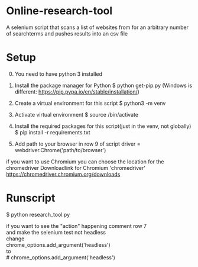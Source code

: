 # Online-research-tool
A selenium script that scans a list of websites from for an arbitrary number of searchterms and pushes results into an csv file

# Setup
0) You need to have python 3 installed 

2) Install the package manager for Python 
  $ python get-pip.py 
(Windows is different: https://pip.pypa.io/en/stable/installation/)

3) Create a virtual environment for this script
  $ python3 -m venv <nameofvenv> 
  
4) Activate virtual environment
  $ source <nameofvenv>/bin/activate 

5) Install the required packages for this script(just in the venv, not globally)
  $ pip install -r requirements.txt

6) Add path to your browser in row 9 of script 
  driver = webdriver.Chrome('path/to/browser')
  
if you want to use Chromium you can choose the location for the chromedriver
Downloadlink for Chromium 'chromedriver'
https://chromedriver.chromium.org/downloads
  
# Runscript
$ python research_tool.py 
  
if you want to see the "action" happening comment row 7 <br>
and make the selenium test not headless
  <br> change 
  <br> chrome_options.add_argument('headless')
  <br> to
  <br> \# chrome_options.add_argument('headless')

